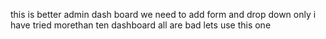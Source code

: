 this is better admin dash board we need to add form and drop down only i have tried morethan ten dashboard all are bad
lets use this one
